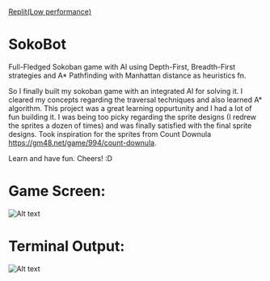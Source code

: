 [Replit(Low performance)](https://replit.com/@rumbleFTW/sokobot#.replit)
# SokoBot
Full-Fledged Sokoban game with AI using Depth-First, Breadth-First strategies and A* Pathfinding with Manhattan distance as heuristics fn.

So I finally built my sokoban game with an integrated AI for solving it.
I cleared my concepts regarding the traversal techniques and also learned A* algorithm.
This project was a great learning oppurtunity and I had a lot of fun building it.
I was being too picky regarding the sprite designs (I redrew the sprites a dozen of times) and was finally satisfied with the final sprite designs. Took inspiration for the sprites from  Count Downula https://gm48.net/game/994/count-downula.

Learn and have fun.
Cheers!
:D

<h1>Game Screen:</h1>

![Alt text](https://imgur.com/a4jlgnN.png "Game Screen")

<h1>Terminal Output:</h1>

![Alt text](https://imgur.com/kHPW4G6.png "Terminal Output")
